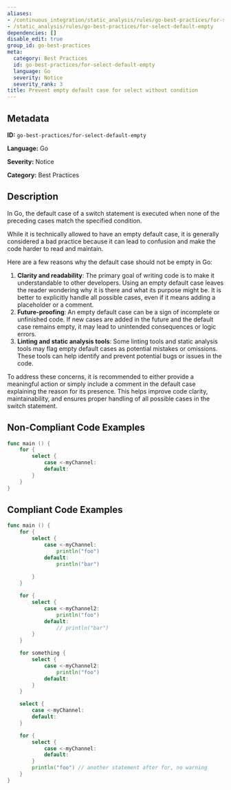 ```yaml
---
aliases:
- /continuous_integration/static_analysis/rules/go-best-practices/for-select-default-empty
- /static_analysis/rules/go-best-practices/for-select-default-empty
dependencies: []
disable_edit: true
group_id: go-best-practices
meta:
  category: Best Practices
  id: go-best-practices/for-select-default-empty
  language: Go
  severity: Notice
  severity_rank: 3
title: Prevent empty default case for select without condition
---
```

<!--  SOURCED FROM https://github.com/DataDog/datadog-static-analyzer-rule-docs -->


## Metadata
**ID:** `go-best-practices/for-select-default-empty`

**Language:** Go

**Severity:** Notice

**Category:** Best Practices

## Description
In Go, the default case of a switch statement is executed when none of the preceding cases match the specified condition.

While it is technically allowed to have an empty default case, it is generally considered a bad practice because it can lead to confusion and make the code harder to read and maintain.

Here are a few reasons why the default case should not be empty in Go:

1.  **Clarity and readability**: The primary goal of writing code is to make it understandable to other developers. Using an empty default case leaves the reader wondering why it is there and what its purpose might be. It is better to explicitly handle all possible cases, even if it means adding a placeholder or a comment.
2.  **Future-proofing**: An empty default case can be a sign of incomplete or unfinished code. If new cases are added in the future and the default case remains empty, it may lead to unintended consequences or logic errors.
3.  **Linting and static analysis tools**: Some linting tools and static analysis tools may flag empty default cases as potential mistakes or omissions. These tools can help identify and prevent potential bugs or issues in the code.

To address these concerns, it is recommended to either provide a meaningful action or simply include a comment in the default case explaining the reason for its presence. This helps improve code clarity, maintainability, and ensures proper handling of all possible cases in the switch statement.


## Non-Compliant Code Examples
```go
func main () {
    for {
		select {
		    case <-myChannel:
		    default:
		}
	}
}
```

## Compliant Code Examples
```go
func main () {
    for {
		select {
		    case <-myChannel:
				println("foo")
		    default:
				println("bar")
				
		}
	}

	for {
		select {
		    case <-myChannel2:
				println("foo")
		    default:
				// println("bar")
		}
	}

	for something {
		select {
		    case <-myChannel2:
				println("foo")
		    default:
		}
	}

	select {
		case <-myChannel:
		default:
	}

    for {
		select {
		    case <-myChannel:
		    default:
		}
		println("foo") // another statement after for, no warning
	}
}
```
